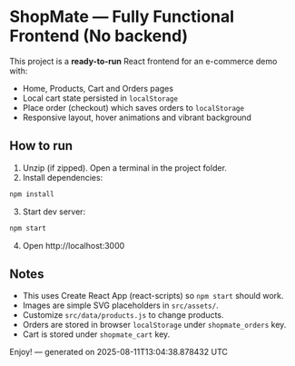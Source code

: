 # ShopMate — Fully Functional Frontend (No backend)

This project is a **ready-to-run** React frontend for an e-commerce demo with:

- Home, Products, Cart and Orders pages
- Local cart state persisted in `localStorage`
- Place order (checkout) which saves orders to `localStorage`
- Responsive layout, hover animations and vibrant background

## How to run

1. Unzip (if zipped). Open a terminal in the project folder.
2. Install dependencies:

```bash
npm install
```

3. Start dev server:

```bash
npm start
```

4. Open http://localhost:3000

## Notes

- This uses Create React App (react-scripts) so `npm start` should work.
- Images are simple SVG placeholders in `src/assets/`.
- Customize `src/data/products.js` to change products.
- Orders are stored in browser `localStorage` under `shopmate_orders` key.
- Cart is stored under `shopmate_cart` key.

Enjoy! — generated on 2025-08-11T13:04:38.878432 UTC
